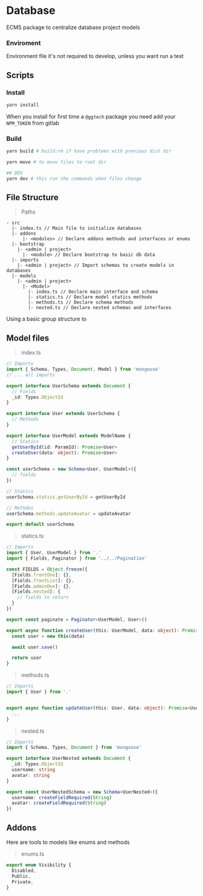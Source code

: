 # Database

ECMS package to centralize database project models

### Enviroment

Environment file it's not required to develop, unless you want run a test

## Scripts

### Install

```sh
yarn install
```

When you install for first time a `@ggtech` package you need add your `NPM_TOKEN` from gitlab

### Build

```sh
yarn build # build:rm if have problems with previous dist dir

yarn move # to move files to root dir

## DEV
yarn dev # this run the commands when files change
```

## File Structure

> Paths

```dotenvtxt
- src
  |- index.ts // Main file to initialize databases
  |- addons
      |- <modules> // Declare addons methods and interfaces or enums
  |- bootstrap
    |- <admin | project>
      |- <module> // Declare bootstrap to basic db data
  |- imports
    |- <admin | project> // Import schemas to create models in databases
  |- models
    |- <admin | project>
      |- <Model>
        |- index.ts // Declare main interface and schema
        |- statics.ts // Declare model statics methods
        |- methods.ts // Declare schema methods
        |- nested.ts // Declare nested schemas and interfaces
```

Using a basic group structure to 

## Model files

> index.ts

```ts
// Imports
import { Schema, Types, Document, Model } from 'mongoose'
// ... all imports

export interface UserSchema extends Document {
  // Fields
  _id: Types.ObjectId
}

export interface User extends UserSchema {
  // Methods
}

export interface UserModel extends ModelName {
  // Statics
  getUserById(id: ParamId): Promise<User>
  createUser(data: object): Promise<User>
}

const userSchema = new Schema<User, UserModel>({
  // fields
})

// Statics
userSchema.statics.getUserById = getUserById

// Methdos
userSchema.methods.updateAvatar = updateAvatar

export default userSchema
```

> statics.ts

```ts
// Imports
import { User, UserModel } from '.'
import { Fields, Paginator } from '../../Pagination'

const FIELDS = Object.freeze({
  [Fields.frontOne]: {},
  [Fields.frontList]: {},
  [Fields.adminOne]: {},
  [Fields.nested]: {
    // fields to return
  }
})

export const paginate = Paginator<UserModel, User>()

export async function createUser(this: UserModel, data: object): Promise<Name> {
  const user = new this(data)

  await user.save()

  return user
}
```

> methods.ts

```ts
// Imports
import { User } from '.'


export async function updateUser(this: User, data: object): Promise<User> {
  ...
}
```

> nested.ts

```ts
// Imports
import { Schema, Types, Document } from 'mongoose'

export interface UserNested extends Document {
  _id: Types.ObjectId
  username: string
  avatar: string
}

export const UserNestedSchema = new Schema<UserNested>({
  username: createFieldRequired(String)
  avatar: createFieldRequired(String)
})
```

## Addons

Here are tools to models like enums and methods

> enums.ts

```ts
export enum Visibility {
  Disabled,
  Public,
  Private,
}
```

